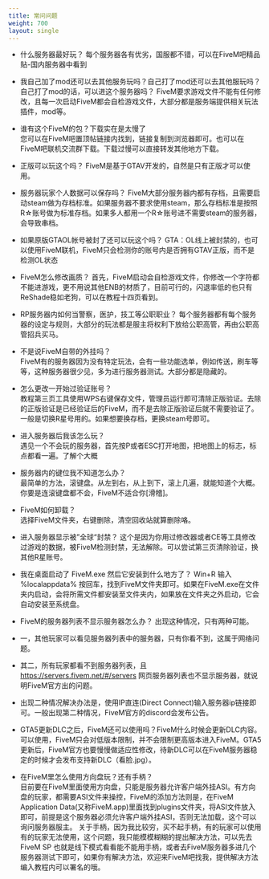 ```yaml
---
title: 常问问题
weight: 700
layout: single
---
```


- 什么服务器最好玩？ 
每个服务器各有优劣，国服都不错，可以在FiveM吧精品贴-国内服务器中看到

- 我自己加了mod还可以去其他服务玩吗？自己打了mod还可以去其他服玩吗？自己打了mod的话，可以进这个服务器吗？
FiveM要求游戏文件不能有任何修改，且每一次启动FiveM都会自检游戏文件，大部分都是服务端提供相关玩法插件，mod等。

- 谁有这个FiveM的包？下载实在是太慢了  
您可以在FiveM吧置顶帖链接内找到，链接复制到浏览器即可。也可以在FiveM吧联机交流群下载。下载过慢可以直接转发其他地方下载。

- 正版可以玩这个吗？
FiveM是基于GTAV开发的，自然是只有正版才可以使用。

- 服务器玩家个人数据可以保存吗？ 
FiveM大部分服务器内都有存档，且需要启动steam做为存档标准。如果服务器不要求使用steam，那么存档标准是按照R☆账号做为标准存档。如果多人都用一个R☆账号进不需要steam的服务器，会导致串档。

- 如果原版GTAOL帐号被封了还可以玩这个吗？ 
GTA：OL线上被封禁的，也可以使用FiveM联机，FiveM只会检测你的账号内是否拥有GTAV正版，而不是检测OL状态

- FiveM怎么修改画质？
首先，FiveM启动会自检游戏文件，你修改一个字符都不能进游戏，更不用说其他ENB的材质了，目前可行的，闪退率低的也只有ReShade稳如老狗，可以在教程十四页看到。

- RP服务器内如何当警察，医护，技工等公职职业？
每个服务器都有每个服务器的设定与规则，大部分的玩法都是服主将权利下放给公职高管，再由公职高管招兵买马。

- 不是说FiveM自带的外挂吗？   
FiveM有的服务器因为没有特定玩法，会有一些功能选单，例如传送，刷车等等，这种服务器很少见，多为进行服务器测试。大部分都是隐藏的。

- 怎么更改一开始过验证账号？  
教程第三页工具使用WPS右键保存文件，管理员运行即可清除正版验证。去除的正版验证是已经验证后的FiveM，而不是去除正版验证后就不需要验证了。一般是切换R星号用的。如果想要换存档，更换steam号即可。

- 进入服务器后我该怎么玩？  
遇见一个不会玩的服务器，首先按P或者ESC打开地图，把地图上的标志，标点都看一遍。了解个大概

- 服务器内的键位我不知道怎么办？  
最简单的方法，滚键盘。从左到右，从上到下，滚上几遍，就能知道个大概。你要是连滚键盘都不会，FiveM不适合你[滑稽]。

- FiveM如何卸载？  
选择FiveM文件夹，右键删除，清空回收站就算删除咯。

- 进入服务器显示被”全球“封禁？ 
这个是因为你用过修改器或者CE等工具修改过游戏的数据，被FiveM检测封禁，无法解除。可以尝试第三页清除验证，换其他R星账号。

- 我在桌面启动了 FiveM.exe 然后它安装到什么地方了？ 
Win+R 输入 %localappdata% 按回车，找到FiveM文件夹即可。如果在FiveM.exe在文件夹内启动，会将所需文件都安装至文件夹内，如果放在文件夹之外启动，它会自动安装至系统盘。

- FiveM的服务器列表不显示服务器怎么办？ 
出现这种情况，只有两种可能。
 - 一，其他玩家可以看见服务器列表中的服务器，只有你看不到，这属于网络问题。
 - 其二，所有玩家都看不到服务器列表，且 https://servers.fivem.net/#/servers 网页服务器列表也不显示服务器，就说明FiveM官方出的问题。
- 出现二种情况解决办法是，使用IP直连(Direct Connect)输入服务器ip链接即可。一般出现第二种情况，FiveM官方的discord会发布公告。

- GTA5更新DLC之后，FiveM还可以使用吗？FiveM什么时候会更新DLC内容。
可以使用，FiveM只会对低版本限制，并不会限制更高版本进入FiveM。GTA5更新后，FiveM官方也要慢慢做适应性修改，待新DLC可以在FiveM服务器稳定的时候才会发布支持新DLC（看脸.jpg）。

- 在FiveM里怎么使用方向盘玩？还有手柄？    
目前要在FiveM里面使用方向盘，只能是服务器允许客户端外挂ASI。有方向盘的玩家，都需要ASI文件来操控，FiveM的添加方法则是，在FiveM Application Data(又称FiveM.app)里面找到plugins文件夹，将ASI文件放入即可，前提是这个服务器必须允许客户端外挂ASI，否则无法加载，这个可以询问服务器服主。  关于手柄，因为我比较穷，买不起手柄，有的玩家可以使用有的玩家无法使用，这个问题，我只能模模糊糊的提出解决方法，可以先去FiveM SP  也就是线下模式看看能不能用手柄，或者去FiveM服务器多进几个服务器测试下即可，如果你有解决方法，欢迎来FiveM吧找我，提供解决方法编入教程内可以署名的哦。
